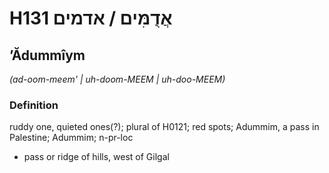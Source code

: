 # H131 אֲדֻמִּים / אדמים

## ʼĂdummîym

_(ad-oom-meem' | uh-doom-MEEM | uh-doo-MEEM)_

### Definition

ruddy one, quieted ones(?); plural of H0121; red spots; Adummim, a pass in Palestine; Adummim; n-pr-loc

- pass or ridge of hills, west of Gilgal
